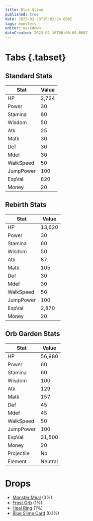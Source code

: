 ```yaml
---
title: Blue Slime
published: true
date: 2023-02-28T16:02:24.000Z
tags: monsters
editor: markdown
dateCreated: 2023-02-16T00:00:00.000Z
---
```


# Tabs {.tabset}

## Standard Stats

|Stat|Value|
|-|-|
|HP|2,724|
|Power|30|
|Stamina|60|
|Wisdom|50|
|Atk|25|
|Matk|30|
|Def|30|
|Mdef|30|
|WalkSpeed|50|
|JumpPower|100|
|ExpVal|820|
|Money|20|
## Rebirth Stats

|Stat|Value|
|-|-|
|HP|13,620|
|Power|30|
|Stamina|60|
|Wisdom|50|
|Atk|87|
|Matk|105|
|Def|30|
|Mdef|30|
|WalkSpeed|50|
|JumpPower|100|
|ExpVal|2,870|
|Money|20|
## Orb Garden Stats

|Stat|Value|
|-|-|
|HP|56,980|
|Power|60|
|Stamina|60|
|Wisdom|100|
|Atk|129|
|Matk|157|
|Def|45|
|Mdef|45|
|WalkSpeed|50|
|JumpPower|100|
|ExpVal|31,500|
|Money|20|
|Projectile|No|
|Element|Neutral|

# Drops
 * [Monster Meal](/items/monster-meal) (3%)
 * [Frost Orb](/items/frost-orb) (1%)
 * [Heal Ring](/items/heal-ring) (1%)
 * [Blue Slime Card](/items/blue-slime-card) (0.1%)
